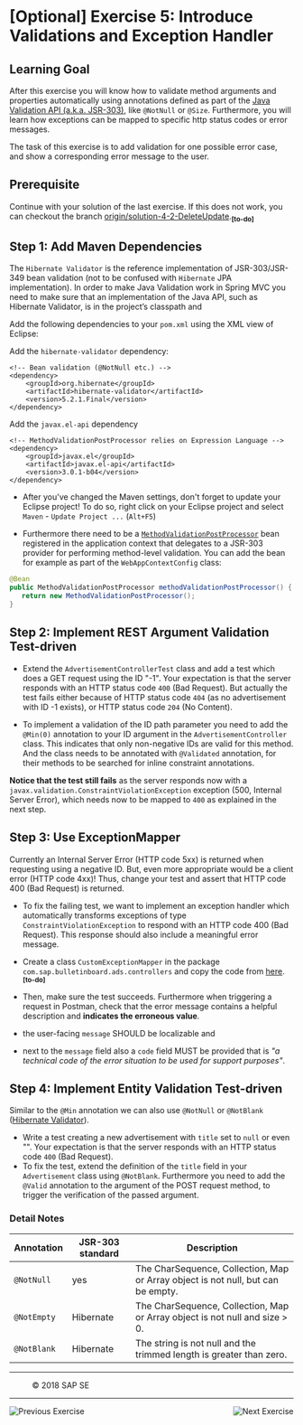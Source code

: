 [Optional] Exercise 5: Introduce Validations and Exception Handler
=======================================================

## Learning Goal
After this exercise you will know how to validate method arguments and properties automatically using annotations defined as part of the [Java Validation API (a.k.a. JSR-303)](https://docs.oracle.com/javaee/7/api/javax/validation/constraints/package-summary.html), like `@NotNull` or `@Size`. Furthermore, you will learn how exceptions can be mapped to specific http status codes or error messages. 

The task of this exercise is to add validation for one possible error case, and show a corresponding error message to the user.


## Prerequisite
Continue with your solution of the last exercise. If this does not work, you can checkout the branch [origin/solution-4-2-DeleteUpdate](https://github.wdf.sap.corp/cc-java/cc-bulletinboard-ads-spring-webmvc/tree/solution-4-2-DeleteUpdate).<sub><b>[to-do]</b></sub>

## Step 1: Add Maven Dependencies

The `Hibernate Validator` is the reference implementation of JSR-303/JSR-349 bean validation (not to be confused with `Hibernate` JPA implementation). In order to make Java Validation work in Spring MVC you need to make sure that an implementation of the Java API, such as Hibernate Validator, is in the project’s classpath and 

Add the following dependencies to your `pom.xml` using the XML view of Eclipse:

Add the `hibernate-validator` dependency:
```
<!-- Bean validation (@NotNull etc.) -->
<dependency>
    <groupId>org.hibernate</groupId>
    <artifactId>hibernate-validator</artifactId>
    <version>5.2.1.Final</version>
</dependency>
```

Add the `javax.el-api` dependency
```
<!-- MethodValidationPostProcessor relies on Expression Language -->
<dependency>
	<groupId>javax.el</groupId>
	<artifactId>javax.el-api</artifactId>
	<version>3.0.1-b04</version>
</dependency>
```

- After you've changed the Maven settings, don't forget to update your Eclipse project! To do so, right click on your Eclipse project and select `Maven` - `Update Project ...`  (`Alt+F5`)

- Furthermore there need to be a [`MethodValidationPostProcessor`](http://docs.spring.io/spring/docs/current/javadoc-api/org/springframework/validation/beanvalidation/MethodValidationPostProcessor.html) bean registered in the application context that delegates to a JSR-303 provider for performing method-level validation. You can add the bean for example as part of the `WebAppContextConfig` class:
```java
@Bean
public MethodValidationPostProcessor methodValidationPostProcessor() {
   return new MethodValidationPostProcessor();
}
```

## Step 2: Implement REST Argument Validation Test-driven
- Extend the `AdvertisementControllerTest` class and add a test which does a GET request using the ID "-1". Your expectation is that the server responds with an HTTP status code `400` (Bad Request).
But actually the test fails either because of HTTP status code `404` (as no advertisement with ID -1 exists), or HTTP status code `204` (No Content).

- To implement a validation of the ID path parameter you need to add the `@Min(0)` annotation to your ID argument in the `AdvertisementController` class. This indicates that only non-negative IDs are valid for this method. And the class needs to be annotated with `@Validated` annotation, for their methods to be searched for inline constraint annotations. 

**Notice that the test still fails** as the server responds now with a `javax.validation.ConstraintViolationException` exception (500,  Internal Server Error), which needs now to be mapped to `400` as explained in the next step.


## Step 3: Use ExceptionMapper
Currently an Internal Server Error (HTTP code 5xx) is returned when requesting using a negative ID. But, even more appropriate would be a client error (HTTP code 4xx)! Thus, change your test and assert that HTTP code 400 (Bad Request) is returned.

- To fix the failing test, we want to implement an exception handler which automatically transforms exceptions of type `ConstraintViolationException` to respond with an HTTP code 400 (Bad Request). This response should also include a meaningful error message.

- Create a class `CustomExceptionMapper` in the package `com.sap.bulletinboard.ads.controllers` and copy the code from [here](https://github.wdf.sap.corp/raw/cc-java/cc-bulletinboard-ads-spring-webmvc/solution-5-ValidationExceptions/src/main/java/com/sap/bulletinboard/ads/controllers/CustomExceptionMapper.java).<sub><b>[to-do]</b></sub>

- Then, make sure the test succeeds. Furthermore when triggering a request in Postman, check that the error message contains a helpful description and **indicates the erroneous value**. 

- the user-facing `message` SHOULD be localizable and 
- next to the `message` field also a `code` field MUST be provided that is *"a technical code of the error situation to be used for support purposes"*.

## Step 4: Implement Entity Validation Test-driven
Similar to the `@Min` annotation we can also use `@NotNull` or `@NotBlank` ([Hibernate Validator](https://docs.jboss.org/hibernate/validator/6.0/api/org/hibernate/validator/constraints/package-summary.html)).

- Write a test creating a new advertisement with `title` set to `null` or even "". Your expectation is that the server responds with an HTTP status code `400` (Bad Request).
- To fix the test, extend the definition of the `title` field in your `Advertisement` class using `@NotBlank`.
Furthermore you need to add the `@Valid` annotation to the argument of the POST request method, to trigger the verification of the passed argument.

### Detail Notes
| Annotation   | JSR-303 standard  | Description |   
| -----------  | ----------------- | ---------- |
| `@NotNull`   | yes               | The CharSequence, Collection, Map or Array object is not null, but can be empty. |
| `@NotEmpty`  | Hibernate         | The CharSequence, Collection, Map or Array object is not null and size > 0. |
| `@NotBlank`  | Hibernate         | The string is not null and the trimmed length is greater than zero. |


***
<dl>
  <dd>
  <div class="footer">&copy; 2018 SAP SE</div>
  </dd>
</dl>
<hr>
<a href="Exercise_4_Part2_CreateAdditionalAdsEndpoints.md">
  <img align="left" alt="Previous Exercise">
</a>
<a href="/CloudFoundryBasics/Exercise_6_DeployAdsOnCloudFoundry.md">
  <img align="right" alt="Next Exercise">
</a>
